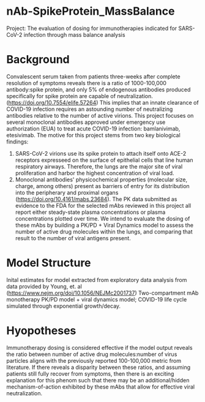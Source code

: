 # nAb-SpikeProtein_MassBalance
Project: The evaluation of dosing for immunotherapies indicated for SARS-CoV-2 infection through mass balance analysis 

# Background
Convalescent serum taken from patients three-weeks after complete resolution of symptoms reveals there is a ratio of 1000-100,000 antibody:spike protein, and only 5% of endogenous antibodies produced specifically for spike protein are capable of neutralization. (https://doi.org/10.7554/elife.57264)   This implies that an innate clearance of COVID-19 infection requires an astounding number of neutralizing antibodies relative to the number of active virions. 
This project focuses on several monoclonal antibodies approved under emergency use authorization (EUA) to treat acute COVID-19 infection: bamlanivimab, etesivimab. The motive for this project stems from two key biological findings: 
  1. SARS-CoV-2 virions use its spike protein to attach itself onto ACE-2 receptors expresseed on the surface of epithelial cells that line human respiratory airways. Therefore, the lungs are the major site of viral proliferation and harbor the highest concentration of viral load. 
  2. Monoclonal antibodies' physicochemical properties (molecular size, charge, among others) present as barriers of entry for its distribution into the peripherary and proximal organs (https://doi.org/10.4161/mabs.23684).
The PK data submitted as evidence to the FDA for the selected mAbs reviewed in this project all report either steady-state plasma concentrations or plasma concentrations plotted over time. We intend to evaluate the dosing of these mAbs by building a PK/PD + Viral Dynamics model to assess the number of active drug molecules within the lungs, and comparing that result to the number of viral antigens present.


# Model Structure
Inital estimates for model extracted from exploratory data analysis from data provided by Young, et. al (https://www.nejm.org/doi/10.1056/NEJMc2001737)
Two-compartment mAb monotherapy PK/PD model + viral dynamics model; COVID-19 life cycle simulated through exponential growth/decay. 


# Hyopotheses
Immunotherapy dosing is considered effective if the model output reveals the ratio between number of active drug molecules:number of virus particles aligns with the previously reported 100-100,000 metric from literature.   If there reveals a disparity between these ratios, and assuming patients still fully recover from symptoms, then there is an exciting explanation for this phenom such that there may be an additional/hidden mechanism-of-action exhibited by these mAbs that allow for effective viral neutralization. 
